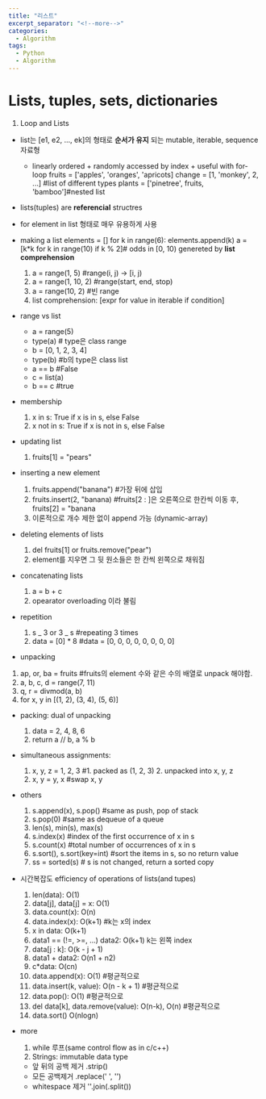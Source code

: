 ```yaml
---
title: "리스트"
excerpt_separator: "<!--more-->"
categories:
  - Algorithm
tags:
  - Python
  - Algorithm
---
```


# Lists, tuples, sets, dictionaries

1. Loop and Lists

- list는 [e1, e2, ..., ek]의 형태로 **순서가 유지** 되는 mutable, iterable, sequence 자료형

  - linearly ordered + randomly accessed by index + useful with for-loop
    fruits = ['apples', 'oranges', 'apricots]
    change = [1, 'monkey', 2, ...] #list of different types
    plants = ['pinetree', fruits, 'bamboo']#nested list

- lists(tuples) are **referencial** structres

- for element in list 형태로 매우 유용하게 사용

- making a list
  elements = []
  for k in range(6):
  elements.append(k)
  a = [k*k for k in range(10) if k % 2]# odds in [0, 10) genereted by **list comprehension**

  1. a = range(1, 5) #range(i, j) -> [i, j)
  2. a = range(1, 10, 2) #range(start, end, stop)
  3. a = range(10, 2) #빈 range
  4. list comprehension: [expr for value in iterable if condition]

- range vs list

  - a = range(5)
  - type(a) # type은 class range
  - b = [0, 1, 2, 3, 4]
  - type(b) #b의 type은 class list
  - a == b #False
  - c = list(a)
  - b == c #true

- membership

  1. x in s: True if x is in s, else False
  2. x not in s: True if x is not in s, else False

- updating list

  1. fruits[1] = "pears"

- inserting a new element

  1. fruits.append("banana") #가장 뒤에 삽입
  2. fruits.insert(2, "banana) #fruits[2 : ]은 오른쪽으로 한칸씩 이동 후, fruits[2] = "banana
  3. 이론적으로 개수 제한 없이 append 가능 (dynamic-array)

- deleting elements of lists

  1. del fruits[1] or fruits.remove("pear")
  2. element를 지우면 그 뒷 원소들은 한 칸씩 왼쪽으로 채워짐

- concatenating lists

  1. a = b + c
  2. opearator overloading 이라 불림

- repetition

  1. s _ 3 or 3 _ s #repeating 3 times
  2. data = [0] \* 8 #data = [0, 0, 0, 0, 0, 0, 0, 0]

- unpacking

1.  ap, or, ba = fruits #fruits의 element 수와 같은 수의 배열로 unpack 해야함.
2.  a, b, c, d = range(7, 11)
3.  q, r = divmod(a, b)
4.  for x, y in [(1, 2), (3, 4), (5, 6)]

- packing: dual of unpacking
  1. data = 2, 4, 8, 6
  2. return a // b, a % b
- simultaneous assignments:

  1. x, y, z = 1, 2, 3 #1. packed as (1, 2, 3) 2. unpacked into x, y, z
  2. x, y = y, x #swap x, y

- others

  1. s.append(x), s.pop() #same as push, pop of stack
  2. s.pop(0) #same as dequeue of a queue
  3. len(s), min(s), max(s)
  4. s.index(x) #index of the first occurrence of x in s
  5. s.count(x) #total number of occurrences of x in s
  6. s.sort(), s.sort(key=int) #sort the items in s, so no return value
  7. ss = sorted(s) # s is not changed, return a sorted copy

- 시간복잡도 efficiency of operations of lists(and tupes)

  1. len(data): O(1)
  2. data[j], data[j] = x: O(1)
  3. data.count(x): O(n)
  4. data.index(x): O(k+1) #k는 x의 index
  5. x in data: O(k+1)
  6. data1 == (!=, >=, ...) data2: O(k+1) k는 왼쪽 index
  7. data[j : k]: O(k - j + 1)
  8. data1 + data2: O(n1 + n2)
  9. c\*data: O(cn)
  10. data.append(x): O(1) #평균적으로
  11. data.insert(k, value): O(n - k + 1) #평균적으로
  12. data.pop(): O(1) #평균적으로
  13. del data[k], data.remove(value): O(n-k), O(n) #평균적으로
  14. data.sort() O(nlogn)

- more
  1. while 루프(same control flow as in c/c++)
  2. Strings: immutable data type
  - 앞 뒤의 공백 제거 .strip()
  - 모든 공백제거 .replace(' ', '')
  - whitespace 제거 ''.join(.split())
